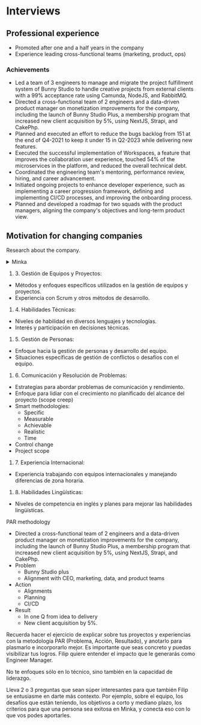 # Interviews

## Professional experience

* Promoted after one and a half years in the company
* Experience leading cross-functional teams (marketing, product, ops)

### Achievements

* Led a team of 3 engineers to manage and migrate the project fulfillment system of Bunny Studio to handle creative projects from external clients with a 99% acceptance rate using Camunda, NodeJS, and RabbitMQ.
* Directed a cross-functional team of 2 engineers and a data-driven product manager on monetization improvements for the company, including the launch of Bunny Studio Plus, a membership program that increased new client acquisition by 5%, using NextJS, Strapi, and CakePhp.
* Planned and executed an effort to reduce the bugs backlog from 151 at the end of Q4-2021 to keep it under 15 in Q2-2023 while delivering new features.
* Executed the successful implementation of Workspaces, a feature that improves the collaboration user experience, touched 54% of the microservices in the platform, and reduced the overall technical debt.
* Coordinated the engineering team's mentoring, performance review, hiring, and career advancement.
* Initiated ongoing projects to enhance developer experience, such as implementing a career progression framework, defining and implementing CI/CD processes, and improving the onboarding process.
* Planned and developed a roadmap for two squads with the product managers, aligning the company's objectives and long-term product view.

## Motivation for changing companies

Research about the company.

<details>

<summary>Minka</summary>

* Professional team that you have built. I know that you only hire Senior engineers.
* Fintech solutions have the same advantages for growth as Saas. Does not have the same rate of increasing costs when growing.
* I'm curious about the blockchain applications that you have put in place. It's the first time that I heard of a real application for those technologies.

</details>

1. 3\. Gestión de Equipos y Proyectos:

* Métodos y enfoques específicos utilizados en la gestión de equipos y proyectos.
* Experiencia con Scrum y otros métodos de desarrollo.

1. 4\. Habilidades Técnicas:

* Niveles de habilidad en diversos lenguajes y tecnologías.
* Interés y participación en decisiones técnicas.

1. 5\. Gestión de Personas:

* Enfoque hacia la gestión de personas y desarrollo del equipo.
* Situaciones específicas de gestión de conflictos o desafíos con el equipo.

1. 6\. Comunicación y Resolución de Problemas:

* Estrategias para abordar problemas de comunicación y rendimiento.
* Enfoque para lidiar con el crecimiento no planificado del alcance del proyecto (scope creep)
* Smart methodologies:
  * Specific
  * Measurable
  * Achievable
  * Realistic
  * Time
* Control change
* Project scope

1. 7\. Experiencia Internacional:

* Experiencia trabajando con equipos internacionales y manejando diferencias de zona horaria.

1. 8\. Habilidades Lingüísticas:

* Niveles de competencia en inglés y planes para mejorar las habilidades lingüísticas.



PAR methodology

* Directed a cross-functional team of 2 engineers and a data-driven product manager on monetization improvements for the company, including the launch of Bunny Studio Plus, a membership program that increased new client acquisition by 5%, using NextJS, Strapi, and CakePhp.
* Problem
  * Bunny Studio plus
  * Alignment with CEO, marketing, data, and product teams
* Action
  * Alignments
  * Planning
  * CI/CD
* Result
  * In one Q from idea to delivery
  * New client acquisition by 5%.





Recuerda hacer el ejercicio de explicar sobre tus proyectos y experiencias con la metodología PAR (Problema, Acción, Resultado), y anotarlo para plasmarlo e incorporarlo mejor. Es importante que seas concreto y puedas visibilizar tus logros. Filip quiere entender el impacto que le generarás como Engineer Manager.

No te enfoques sólo en lo técnico, sino también en la capacidad de liderazgo.

Lleva 2 o 3 preguntas que sean súper interesantes para que también Filip se entusiasme en darte más contexto. Por ejemplo, sobre el equipo, los desafíos que están teniendo, los objetivos a corto y mediano plazo, los criterios para que una persona sea exitosa en Minka, y conecta eso con lo que vos podes aportarles.
